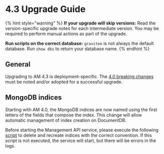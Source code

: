 # 4.3 Upgrade Guide

{% hint style="warning" %}
**If your upgrade will skip versions:** Read the version-specific upgrade notes for each intermediate version. You may be required to perform manual actions as part of the upgrade.

**Run scripts on the correct database:** `gravitee` is not always the default database. Run `show dbs` to return your database name.
{% endhint %}

## General

Upgrading to AM 4.3 is deployment-specific. The [4.0 breaking changes](https://documentation.gravitee.io/am/v/4.0/releases-and-changelog/changelog/am-4.0.x#gravitee-access-management-4.0.0-july-20-2023) must be noted and/or adopted for a successful upgrade.

## MongoDB indices

Starting with AM 4.0, the MongoDB indices are now named using the first letters of the fields that compose the index. This change will allow automatic management of index creation on DocumentDB.&#x20;

Before starting the Management API service, please execute the following [script](https://github.com/gravitee-io/gravitee-access-management/blob/master/gravitee-am-repository/gravitee-am-repository-mongodb/src/main/resources/scripts/create-index.js) to delete and recreate indices with the correct convention. If this script is not executed, the service will start, but there will be errors in the logs.
